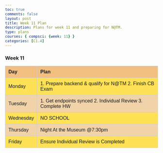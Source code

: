 ```yaml
---
toc: true
comments: false
layout: post
title: Week 11 Plan
description: Plans for week 11 and preparing for N@TM.
type: plans
courses: { compsci: {week: 11} }
categories: [C1.4]
---
```


### Week 11

<head>
    <style>
        table {
            width: 100%;
            border-collapse: collapse;
            margin-bottom: 20px;
            font-family: Arial, sans-serif;
        }
        th, td {
            border: 1px solid #ccc;
            padding: 10px;
            text-align: left;
        }
        th {
            background-color: #F2BF81;
        }
        tr:nth-child(even) {
            background-color: #F2D3A9;
        }
        tr:nth-child(odd) {
            background-color: #FFE156;
        }
        tr:hover {
            background-color: #FFC72C;
        }
    </style>
</head>
<body>

<table>
    <thead>
        <tr>
            <th>Day</th>
            <th>Plan</th>
        </tr>
    </thead>
    <tbody>
        <tr>
            <td>Monday</td>
            <td>1. Prepare backend & qualify for N@TM 2. Finish CB Exam</td>
        </tr>
        <tr>
            <td>Tuesday</td>
            <td>1. Get endpoints synced 2. Individual Review 3. Complete HW</td>
        </tr>
        <tr>
            <td>Wednesday</td>
            <td>NO SCHOOL</td>
        </tr>
        <tr>
            <td>Thursday</td>
            <td>Night At the Museum @7:30pm</td>
        </tr>
        <tr>
            <td>Friday</td>
            <td>Ensure Individual Review is Completed</td>
        </tr>
    </tbody>
</table>

</body>
